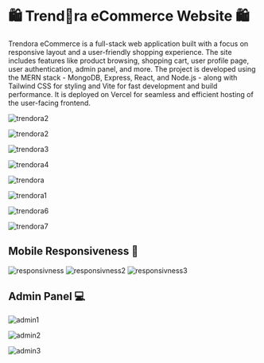 # 🛍️ Trend🍊ra eCommerce Website 🛍️
Trendora eCommerce is a full-stack web application built with a focus on responsive layout and a user-friendly shopping experience.
The site includes features like product browsing, shopping cart, user profile page, user authentication, admin panel, and more.
The project is developed using the MERN stack - MongoDB, Express, React, and Node.js - along with Tailwind CSS for styling and Vite for fast development and build performance.
It is deployed on Vercel for seamless and efficient hosting of the user-facing frontend.

![trendora2](https://github.com/user-attachments/assets/3f41b84d-f7b6-4e7b-9d03-25e62a76614b)

![trendora2](https://github.com/user-attachments/assets/d7b1d4c7-c235-4580-9cc3-5a23a5707bba)

![trendora3](https://github.com/user-attachments/assets/86e70609-c255-48a9-b471-c33c05202e68)

![trendora4](https://github.com/user-attachments/assets/917f834a-abe6-4470-9b7d-ce85cc96fe79)

![trendora](https://github.com/user-attachments/assets/e6091235-c5cf-450b-b386-d0f94f2ed323)

![trendora1](https://github.com/user-attachments/assets/5683e09b-b4dd-4682-882f-94bbadb5bb81)

![trendora6](https://github.com/user-attachments/assets/4c9d7915-b3e8-4d94-a8c2-5bd644d19cc6)

![trendora7](https://github.com/user-attachments/assets/24143d89-312d-4f2a-ba78-a9e008d0c58f)



## Mobile Responsiveness 📱
![responsivness](https://github.com/user-attachments/assets/216674b3-6077-4edd-9527-1eb5eb6edd4e) ![responsivness2](https://github.com/user-attachments/assets/5e2e8425-0f15-462d-8725-5f516f5cc564) ![responsivness3](https://github.com/user-attachments/assets/38626358-6551-47eb-b65a-639418382df2)



## Admin Panel 💻
![admin1](https://github.com/user-attachments/assets/6bf15fe5-977f-4746-8216-1cf4207c0ec9) 

![admin2](https://github.com/user-attachments/assets/cc32c2e1-9764-4a93-83f7-15eafa6c9b6a)

![admin3](https://github.com/user-attachments/assets/f8f8cd6d-2380-4792-9ff3-dd9dd11b7179)

